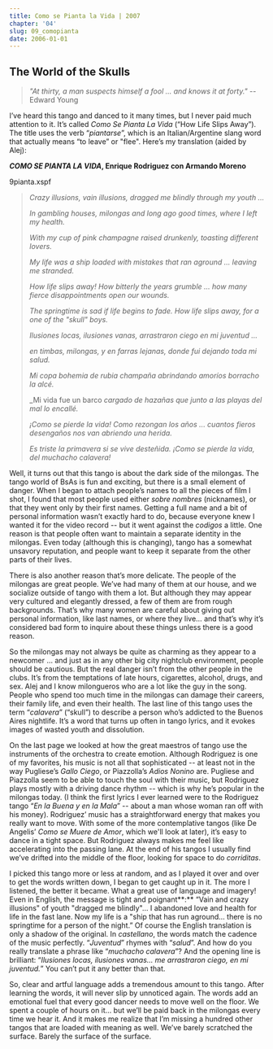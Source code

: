 ```yaml
---
title: Como se Pianta la Vida | 2007
chapter: '04'
slug: 09_comopianta
date: 2006-01-01
---
```


## The World of the Skulls

> _"At thirty, a man suspects himself a fool
> ... and knows it at forty."_
> -- Edward Young

I’ve heard this tango and danced to it many times, but I never paid much attention to it. It’s called _Como Se Pianta La Vida_ (“How Life Slips Away”). The title uses the verb “_piantarse_”, which is an Italian/Argentine slang word that actually means “to leave” or "flee". Here’s my translation (aided by Alej):

**_COMO SE PIANTA LA VIDA_, Enrique Rodriguez con Armando Moreno**

9pianta.xspf


> _Crazy illusions,
> vain illusions,
> dragged me blindly
> through my youth ..._
>
> _In gambling houses, milongas
> and long ago good times,
> where I left
> my health._
>
> _With my cup
> of pink champagne
> raised drunkenly,
> toasting different lovers._
>
> _My life was a ship
> loaded with mistakes
> that ran aground ...
> leaving me stranded._
>
> _How life slips away!
> How bitterly the years grumble ...
> how many fierce disappointments
> open our wounds._
>
> _The springtime is sad
> if life begins to fade.
> How life slips away,
> for a one of the "skull" boys._
>
> _Ilusiones locas,
> ilusiones vanas,
> arrastraron ciego
> en mi juventud ..._
>
> _en timbas, milongas,
> y en farras lejanas,
> donde fui dejando
> toda mi salud._
>
> _Mi copa bohemia
> de rubia champaña
> abrindando amoríos
> borracho la alcé._
>
> _Mi vida fue un barco
> _cargado de hazañas
> que junto a las playas
> del mal lo encallé._
>
> _¡Como se pierde la vida!
> Como rezongan los años ...
> cuantos fieros desengaños
> nos van abriendo una herida._
>
> _Es triste la primavera
> si se vive desteñida.
> ¡Como se pierde la vida,
> del muchacho calavera!_

Well, it turns out that this tango is about the dark side of the milongas. The tango world of BsAs is fun and exciting, but there is a small element of danger. When I began to attach people’s names to all the pieces of film I shot, I found that most people used either _sobre nombres_ (nicknames), or that they went only by their first names. Getting a full name and a bit of personal information wasn’t exactly hard to do, because everyone knew I wanted it for the video record -- but it went against the _codigos_ a little. One reason is that people often want to maintain a separate identity in the milongas. Even today (although this is changing), tango has a somewhat unsavory reputation, and people want to keep it separate from the other parts of their lives.

There is also another reason that’s more delicate. The people of the milongas are great people. We’ve had many of them at our house, and we socialize outside of tango with them a lot. But although they may appear very cultured and elegantly dressed, a few of them are from rough backgrounds. That’s why many women are careful about giving out personal information, like last names, or where they live… and that’s why it’s considered bad form to inquire about these things unless there is a good reason.

So the milongas may not always be quite as charming as they appear to a newcomer ... and just as in any other big city nightclub environment, people should be cautious. But the real danger isn’t from the other people in the clubs. It’s from the temptations of late hours, cigarettes, alcohol, drugs, and sex. Alej and I know milongueros who are a lot like the guy in the song. People who spend too much time in the milongas can damage their careers, their family life, and even their health. The last line of this tango uses the term “_calavera_” (“skull”) to describe a person who’s addicted to the Buenos Aires nightlife. It’s a word that turns up often in tango lyrics, and it evokes images of wasted youth and dissolution.

On the last page we looked at how the great maestros of tango use the instruments of the orchestra to create emotion. Although Rodriguez is one of my favorites, his music is not all that sophisticated -- at least not in the way Pugliese’s _Gallo Ciego_, or Piazzolla’s _Adios Nonino_ are. Pugliese and Piazzolla seem to be able to touch the soul with their music, but Rodriguez plays mostly with a driving dance rhythm -- which is why he’s popular in the milongas today. (I think the first lyrics I ever learned were to the Rodriguez tango “_En la Buena y en la Mala_” -- about a man whose woman ran off with his money). Rodriguez’ music has a straightforward energy that makes you really want to move. With some of the more contemplative tangos (like De Angelis’ _Como se Muere de Amor_, which we'll look at later), it’s easy to dance in a tight space. But Rodriguez always makes me feel like accelerating into the passing lane. At the end of his tangos I usually find we’ve drifted into the middle of the floor, looking for space to do _corriditas_.

I picked this tango more or less at random, and as I played it over and over to get the words written down, I began to get caught up in it. The more I listened, the better it became. What a great use of language and imagery! Even in English, the message is tight and poignant**:** “Vain and crazy illusions" of youth "dragged me blindly"… I abandoned love and health for life in the fast lane. Now my life is a "ship that has run aground... there is no springtime for a person of the night.” Of course the English translation is only a shadow of the original. In _castellano_, the words match the cadence of the music perfectly. “_Juventud_” rhymes with “_salud_”. And how do you really translate a phrase like “_muchacho calavera_”? And the opening line is brilliant: “_Ilusiones locas, ilusiones vanas… me arrastraron ciego, en mi juventud._” You can’t put it any better than that.

So, clear and artful language adds a tremendous amount to this tango. After learning the words, it will never slip by unnoticed again. The words add an emotional fuel that every good dancer needs to move well on the floor. We spent a couple of hours on it… but we’ll be paid back in the milongas every time we hear it. And it makes me realize that I’m missing a hundred other tangos that are loaded with meaning as well. We’ve barely scratched the surface. Barely the surface of the surface.
